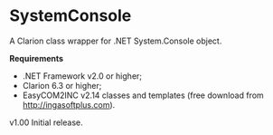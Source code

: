 # SystemConsole

A Clarion class wrapper for .NET System.Console object.

**Requirements**
- .NET Framework v2.0 or higher;
- Clarion 6.3 or higher;
- EasyCOM2INC v2.14 classes and templates (free download from http://ingasoftplus.com).

v1.00 
Initial release.

